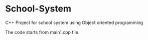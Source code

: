 # School-System
C++ Project for school system using Object oriented programming

The code starts from main1.cpp file.
